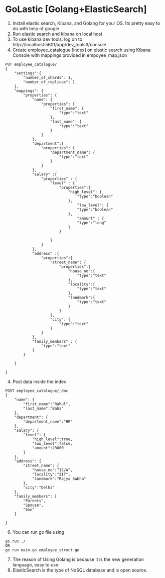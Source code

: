 # GoLastic [Golang+ElasticSearch]
1. Install elastic search, Kibana, and Golang for your OS. Its pretty easy to do with help of google
2. Run elastic search and kibana on local host
3. To use kibana dev tools. log on to http://localhost:5601/app/dev_tools#/console
4. Create employee_catalogue [index] on elastic search using Kibana Console with mappings provided in empoyee_map.json
```
PUT employee_catalogue/
{
    "settings":{
        "number_of_shards": 1,
    	"number_of_replicas": 1
    },
    "mappings": {
        "properties": {
            "name": {
                "properties": {
                    "first_name": {
                        "type":"text"
                    },
                    "last_name": {
                        "type":"text"
                    }
                }
            },
            "department":{
                "properties": {
                    "department_name": {
                        "type":"text"
                    }
                }
            },
            "salary" :{
                "properties" : {
                    "level" : {
                        "properties":{
                            "high_level": {
                                "type":"boolean"
                            },
                                "low_level": {
                                "type":"boolean"
                            },
                                "amount" : {
                                "type":"long"
                            }
                        }    
                            
                    }
                }
            },
            "address" :{
                "properties":{
                    "street_name": {
                        "properties":{
                            "house_no":{
                                "type":"text"
                            },
                            "locality":{
                                "type":"text"
                            },
                            "landmark":{
                                "type":"text"
                            }
                        }
                    },
                    "city": {
                        "type":"text"
                    }
                }
            },
            "family_members" : {
                "type":"text"
            }
        }

    }
    
}

```
4. Post data inside the index
```
POST employee_catalogue/_doc
{
    "name": {
        "first_name":"Rahul",
        "last_name":"Baba"
    },
    "department": {
        "department_name":"HR"
    },
    "salary": {
        "level": {
            "high_level":true,
            "low_level":false,
            "amount":23000
        }
    },
    "address": {
        "street_name": {
            "house_no":"12/A",
            "locality":"IIT",
            "landmark":"Rajya Sabha"
        },
        "city":"Delhi"
    },
    "family_members": [
        "Parents",
        "Spouse",
        "Son"
    ]
    
}

```
6. You can run go file using
```
go run ./     
OR
go run main.go employee_struct.go
```

7. The reason of Using Golang is because it is the new generation language, easy to use. 
8. ElasticSearch is the type of NoSQL database and is open source.


